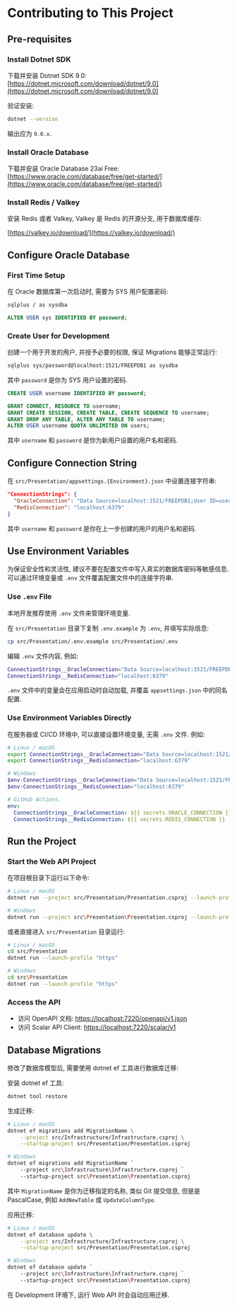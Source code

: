 # Contributing to This Project

## Pre-requisites

### Install Dotnet SDK

下载并安装 Dotnet SDK 9.0: [https://dotnet.microsoft.com/download/dotnet/9.0](https://dotnet.microsoft.com/download/dotnet/9.0)

验证安装:

```bash
dotnet --version
```

输出应为 `9.0.x`.

### Install Oracle Database

下载并安装 Oracle Database 23ai Free: [https://www.oracle.com/database/free/get-started/](https://www.oracle.com/database/free/get-started/)

### Install Redis / Valkey

安装 Redis 或者 Valkey, Valkey 是 Redis 的开源分支, 用于数据库缓存:

[https://valkey.io/download/](https://valkey.io/download/)

## Configure Oracle Database

### First Time Setup

在 Oracle 数据库第一次启动时, 需要为 SYS 用户配置密码:

```bash
sqlplus / as sysdba
```

```sql
ALTER USER sys IDENTIFIED BY password;
```

### Create User for Development

创建一个用于开发的用户, 并授予必要的权限, 保证 Migrations 能够正常运行:

```bash
sqlplus sys/password@localhost:1521/FREEPDB1 as sysdba
```

其中 `password` 是你为 SYS 用户设置的密码.

```sql
CREATE USER username IDENTIFIED BY password;

GRANT CONNECT, RESOURCE TO username;
GRANT CREATE SESSION, CREATE TABLE, CREATE SEQUENCE TO username;
GRANT DROP ANY TABLE, ALTER ANY TABLE TO username;
ALTER USER username QUOTA UNLIMITED ON users;
```

其中 `username` 和 `password` 是你为新用户设置的用户名和密码.

## Configure Connection String

在 `src/Presentation/appsettings.{Environment}.json` 中设置连接字符串:

```json
"ConnectionStrings": {
  "OracleConnection": "Data Source=localhost:1521/FREEPDB1;User ID=username;Password=password;",
  "RedisConnection": "localhost:6379"
}
```

其中 `username` 和 `password` 是你在上一步创建的用户的用户名和密码.

## Use Environment Variables

为保证安全性和灵活性, 建议不要在配置文件中写入真实的数据库密码等敏感信息. 可以通过环境变量或 `.env` 文件覆盖配置文件中的连接字符串.

### Use `.env` File

本地开发推荐使用 `.env` 文件来管理环境变量.

在 `src/Presentation` 目录下复制 `.env.example` 为 `.env`, 并填写实际信息:

```bash
cp src/Presentation/.env.example src/Presentation/.env
```

编辑 `.env` 文件内容, 例如:

```bash
ConnectionStrings__OracleConnection="Data Source=localhost:1521/FREEPDB1;User ID=<yourusername>;Password=<yourpassword>;"
ConnectionStrings__RedisConnection="localhost:6379"
```

`.env` 文件中的变量会在应用启动时自动加载, 并覆盖 `appsettings.json` 中的同名配置.

### Use Environment Variables Directly

在服务器或 CI/CD 环境中, 可以直接设置环境变量, 无需 `.env` 文件. 例如:

```bash
# Linux / macOS
export ConnectionStrings__OracleConnection="Data Source=localhost:1521/FREEPDB1;User ID=yourusername;Password=yourpassword;"
export ConnectionStrings__RedisConnection="localhost:6379"
```

```powershell
# Windows
$env:ConnectionStrings__OracleConnection="Data Source=localhost:1521/FREEPDB1;User ID=yourusername;Password=yourpassword;"
$env:ConnectionStrings__RedisConnection="localhost:6379"
```

```yaml
# GitHub Actions.
env:
  ConnectionStrings__OracleConnection: ${{ secrets.ORACLE_CONNECTION }}
  ConnectionStrings__RedisConnection: ${{ secrets.REDIS_CONNECTION }}
```

## Run the Project

### Start the Web API Project

在项目根目录下运行以下命令:

```bash
# Linux / macOS
dotnet run --project src/Presentation/Presentation.csproj --launch-profile "https"
```

```bash
# Windows
dotnet run --project src\Presentation\Presentation.csproj --launch-profile "https"
```

或者直接进入 `src/Presentation` 目录运行:

```bash
# Linux / macOS
cd src/Presentation
dotnet run --launch-profile "https"
```

```bash
# Windows
cd src\Presentation
dotnet run --launch-profile "https"
```

### Access the API

* 访问 OpenAPI 文档: [https://localhost:7220/openapi/v1.json](https://localhost:7220/openapi/v1.json)
* 访问 Scalar API Client: [https://localhost:7220/scalar/v1](https://localhost:7220/scalar/v1)

## Database Migrations

修改了数据库模型后, 需要使用 dotnet ef 工具进行数据库迁移:

安装 dotnet ef 工具:

```bash
dotnet tool restore
```

生成迁移:

```bash
# Linux / macOS
dotnet ef migrations add MigrationName \
    --project src/Infrastructure/Infrastructure.csproj \
    --startup-project src/Presentation/Presentation.csproj
```

```bash
# Windows
dotnet ef migrations add MigrationName `
    --project src\Infrastructure\Infrastructure.csproj `
    --startup-project src\Presentation\Presentation.csproj
```

其中 `MigrationName` 是你为迁移指定的名称, 类似 Git 提交信息, 但是是 PascalCase, 例如 `AddNewTable` 或 `UpdateColumnType`.

应用迁移:

```bash
# Linux / macOS
dotnet ef database update \
    --project src/Infrastructure/Infrastructure.csproj \
    --startup-project src/Presentation/Presentation.csproj
```

```bash
# Windows
dotnet ef database update `
    --project src\Infrastructure\Infrastructure.csproj `
    --startup-project src\Presentation\Presentation.csproj
```

在 Development 环境下, 运行 Web API 时会自动应用迁移.
